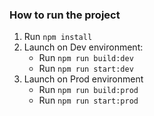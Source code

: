 ### How to run the project

1. Run `npm install`
2. Launch on Dev environment:
   - Run `npm run build:dev`
   - Run `npm run start:dev`
3. Launch on Prod environment
   - Run `npm run build:prod`
   - Run `npm run start:prod`
